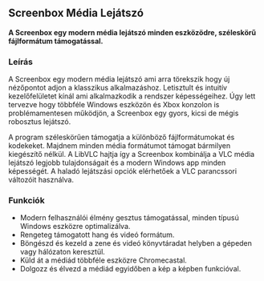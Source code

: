 <!-- Markdown version of store listing for localization. -->
<!-- Feel free to adapt or modify key points if necessary. -->
## Screenbox Média Lejátszó

**A Screenbox egy modern média lejátszó minden eszközödre, széleskörű fájlformátum támogatással.**

### Leírás

A Screenbox egy modern média lejátszó ami arra törekszik hogy új nézőpontot adjon a klasszikus alkalmazáshoz. Letisztult és intuitív kezelőfelületet kínál ami alkalmazkodik a rendszer képességeihez. Úgy lett tervezve hogy többféle Windows eszközön és Xbox konzolon is problémamentesen működjön, a Screenbox egy gyors, kicsi de mégis robosztus lejátszó.

A program széleskörűen támogatja a különböző fájlformátumokat és kodekeket. Majdnem minden média formátumot támogat bármilyen kiegészítő nélkül. A LibVLC hajtja így a Screenbox kombinálja a VLC média lejátszó legjobb tulajdonságait és a modern Windows app minden képességét. A haladó lejátszási opciók elérhetőek a VLC parancssori változóit használva.

### Funkciók

- Modern felhasználói élmény gesztus támogatással, minden típusú Windows eszközre optimalizálva.
- Rengeteg támogatott hang és videó formátum.
- Böngészd és kezeld a zene és videó könyvtáradat helyben a gépeden vagy hálózaton keresztül.
- Küld át a médiád többféle eszközre Chromecastal.
- Dolgozz és élvezd a médiád egyidőben a kép a képben funkcióval.

